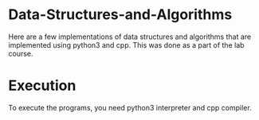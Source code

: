 # Data-Structures-and-Algorithms

Here are a few implementations of data structures and algorithms that are implemented using python3 and cpp. This was done as a part of the lab course.

# Execution
To execute the programs, you need python3 interpreter and cpp compiler.
